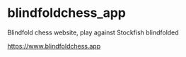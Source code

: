 # blindfoldchess_app
Blindfold chess website, play against Stockfish blindfolded

https://www.blindfoldchess.app
